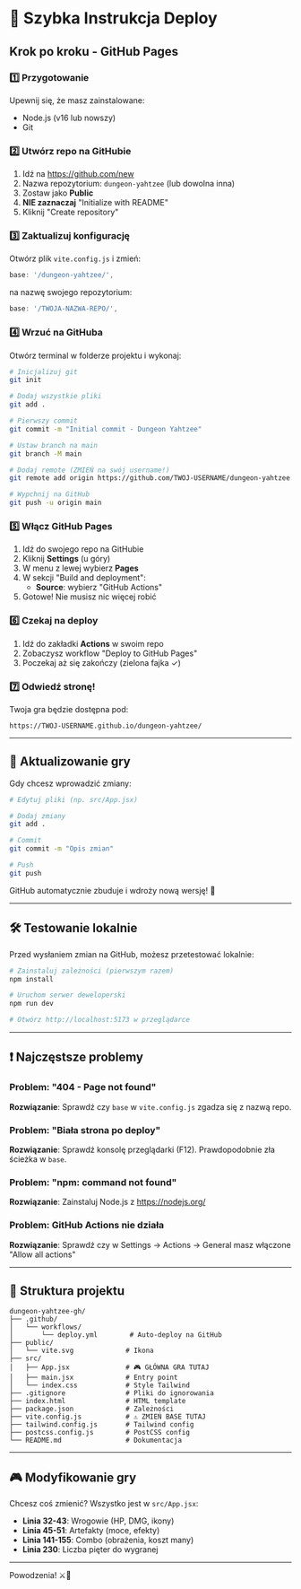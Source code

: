 # 🚀 Szybka Instrukcja Deploy

## Krok po kroku - GitHub Pages

### 1️⃣ Przygotowanie

Upewnij się, że masz zainstalowane:
- Node.js (v16 lub nowszy)
- Git

### 2️⃣ Utwórz repo na GitHubie

1. Idź na https://github.com/new
2. Nazwa repozytorium: `dungeon-yahtzee` (lub dowolna inna)
3. Zostaw jako **Public**
4. **NIE zaznaczaj** "Initialize with README"
5. Kliknij "Create repository"

### 3️⃣ Zaktualizuj konfigurację

Otwórz plik `vite.config.js` i zmień:

```javascript
base: '/dungeon-yahtzee/',
```

na nazwę swojego repozytorium:

```javascript
base: '/TWOJA-NAZWA-REPO/',
```

### 4️⃣ Wrzuć na GitHuba

Otwórz terminal w folderze projektu i wykonaj:

```bash
# Inicjalizuj git
git init

# Dodaj wszystkie pliki
git add .

# Pierwszy commit
git commit -m "Initial commit - Dungeon Yahtzee"

# Ustaw branch na main
git branch -M main

# Dodaj remote (ZMIEŃ na swój username!)
git remote add origin https://github.com/TWOJ-USERNAME/dungeon-yahtzee.git

# Wypchnij na GitHub
git push -u origin main
```

### 5️⃣ Włącz GitHub Pages

1. Idź do swojego repo na GitHubie
2. Kliknij **Settings** (u góry)
3. W menu z lewej wybierz **Pages**
4. W sekcji "Build and deployment":
   - **Source**: wybierz "GitHub Actions"
5. Gotowe! Nie musisz nic więcej robić

### 6️⃣ Czekaj na deploy

1. Idź do zakładki **Actions** w swoim repo
2. Zobaczysz workflow "Deploy to GitHub Pages"
3. Poczekaj aż się zakończy (zielona fajka ✓)

### 7️⃣ Odwiedź stronę!

Twoja gra będzie dostępna pod:

```
https://TWOJ-USERNAME.github.io/dungeon-yahtzee/
```

---

## 🔄 Aktualizowanie gry

Gdy chcesz wprowadzić zmiany:

```bash
# Edytuj pliki (np. src/App.jsx)

# Dodaj zmiany
git add .

# Commit
git commit -m "Opis zmian"

# Push
git push
```

GitHub automatycznie zbuduje i wdroży nową wersję! 🎉

---

## 🛠️ Testowanie lokalnie

Przed wysłaniem zmian na GitHub, możesz przetestować lokalnie:

```bash
# Zainstaluj zależności (pierwszym razem)
npm install

# Uruchom serwer deweloperski
npm run dev

# Otwórz http://localhost:5173 w przeglądarce
```

---

## ❗ Najczęstsze problemy

### Problem: "404 - Page not found"
**Rozwiązanie**: Sprawdź czy `base` w `vite.config.js` zgadza się z nazwą repo.

### Problem: "Biała strona po deploy"
**Rozwiązanie**: Sprawdź konsolę przeglądarki (F12). Prawdopodobnie zła ścieżka w `base`.

### Problem: "npm: command not found"
**Rozwiązanie**: Zainstaluj Node.js z https://nodejs.org/

### Problem: GitHub Actions nie działa
**Rozwiązanie**: Sprawdź czy w Settings → Actions → General masz włączone "Allow all actions"

---

## 📝 Struktura projektu

```
dungeon-yahtzee-gh/
├── .github/
│   └── workflows/
│       └── deploy.yml        # Auto-deploy na GitHub
├── public/
│   └── vite.svg             # Ikona
├── src/
│   ├── App.jsx              # 🎮 GŁÓWNA GRA TUTAJ
│   ├── main.jsx             # Entry point
│   └── index.css            # Style Tailwind
├── .gitignore               # Pliki do ignorowania
├── index.html               # HTML template
├── package.json             # Zależności
├── vite.config.js           # ⚠️ ZMIEŃ BASE TUTAJ
├── tailwind.config.js       # Tailwind config
├── postcss.config.js        # PostCSS config
└── README.md                # Dokumentacja
```

---

## 🎮 Modyfikowanie gry

Chcesz coś zmienić? Wszystko jest w `src/App.jsx`:

- **Linia 32-43**: Wrogowie (HP, DMG, ikony)
- **Linia 45-51**: Artefakty (moce, efekty)
- **Linia 141-155**: Combo (obrażenia, koszt many)
- **Linia 230**: Liczba pięter do wygranej

---

Powodzenia! ⚔️🎲

